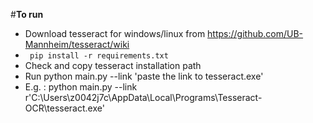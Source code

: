 #**To run**
 - Download tesseract for windows/linux from https://github.com/UB-Mannheim/tesseract/wiki
 - `
pip install -r requirements.txt`
 - Check and copy tesseract installation path  
 - Run python main.py --link 'paste the link to tesseract.exe'
 - E.g. : python main.py --link r'C:\Users\z0042j7c\AppData\Local\Programs\Tesseract-OCR\tesseract.exe'



